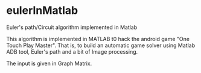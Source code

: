 # eulerInMatlab
Euler's path/Circuit algorithm implemented in Matlab

This algorithm is implemented in MATLAB t0 hack the android game "One Touch Play Master". That is, to build an automatic game solver using 
Matlab ADB tool, Euler's path and a bit of Image processing.

The input is given in Graph Matrix.
